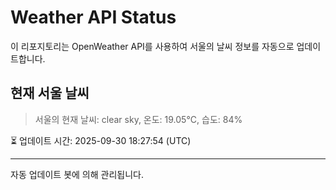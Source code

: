 
# Weather API Status

이 리포지토리는 OpenWeather API를 사용하여 서울의 날씨 정보를 자동으로 업데이트합니다.

## 현재 서울 날씨
> 서울의 현재 날씨: clear sky, 온도: 19.05°C, 습도: 84%

⏳ 업데이트 시간: 2025-09-30 18:27:54 (UTC)

---
자동 업데이트 봇에 의해 관리됩니다.
